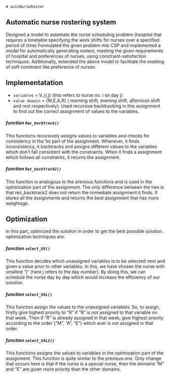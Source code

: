 `# autoNurseRoster`

## Automatic nurse rostering system 

Designed a model to automate the nurse scheduling problem (hospital that requires a timetable specifying the work shifts for nurses over a specified period of time) 
Formulated the given problem into CSP and implemented a model for automatically generating rosters, meeting the given requirements of hospital and preferences of nurses, using constraint-satisfaction techniques.
Additionally, extended the above model to facilitate the meeting of soft constraint like preference of nurses.


## Implementatation
* `variables` = V_\{i,j} (this refers to nurse no. i on day j)
* `value domain` = {M,E,A,R}  ( morning shift, evening shift, afternoon shift and rest respectively).
Used recursive backtracking in this assignment to find out the correct assignment of values to the variables.

##### function `Rec_backtrack()` 
This functions recursively assigns values to variables and checks for consistency in the 1st part of the assignment. Whenever, it finds inconsistency, it backtracks and assigns different values to the variables which don’t fall consistent with the constraints. When it finds a assignment which follows all constraints, it returns the assignment.

##### function `Rec_backtrack2()`
This function is analogous to the previous functions and is used in the optimization part of the assignment. The only difference between the two is that rec_backtrack2 does not return the immediate assignment it finds. It stores all the assignments and returns the best assignment that has more weightage.


## Optimization
In this part, optimized the solution in order to get the best possible solution. optimization techniques are:

##### function `select_UV()`
This function decides which unassigned variables is to be selected next and given a value prior to other variables. In this, we have chosen the nurse with smallest “j” (here j refers to the day number). By doing this, we can schedule the nurse day by day which would increase the efficiency of our solution.

##### function `select_VAL()`
This function assign the values to the unassigned variables. So, to assign, firstly give highest priority to “R” if “R” is not assigned to that variable on that week. Then if “R” is already assigned in that week, give highest priority according to the order {“M”, “A”, “E”} which ever is not assigned in that order.

##### function `select_VAL2()`
This functions assigns the values to variables in the optimization part of the assignment. This function is quite similar to the previous one. Only change that occurs here is that if the nurse is a special nurse, then the domains “M” and “E” are given more priority than the other domains.

